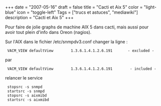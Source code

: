 +++
date = "2007-05-16"
draft = false
title = "Cacti et Aix 5"
color = "light-blue"
icon = "toggle-left"
Tags = ["trucs et astuces", "mediawiki"]
description = "Cacti et Aix 5"
+++

Pour faire de jolie graphs de machine AIX 5 dans cacti, mais aussi pour
avoir tout plein d'info dans Oreon (nagios).

Sur l'AIX dans le fichier /etc/snmpdv3.conf changer la ligne :

     VACM_VIEW defaultView        1.3.6.1.4.1.2.6.191       - excluded -

par

     VACM_VIEW defaultView        1.3.6.1.4.1.2.6.191        - included -

relancer le service

     stopsrc -s snmpd
     startsrc -s snmpd
     stopsrc -s aixmibd
     startsrc -s aixmibd

